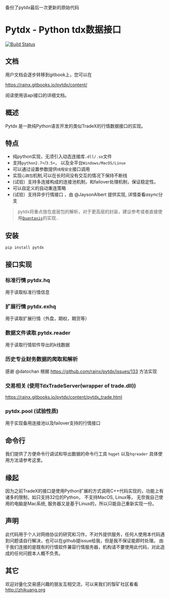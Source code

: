 备份了pytdx最后一次更新的原始代码

# Pytdx - Python tdx数据接口

[![Build Status](https://travis-ci.org/rainx/pytdx.svg?branch=master)](https://travis-ci.org/rainx/pytdx)

文档
---
用户文档会逐步转移到gitbook上，您可以在

https://rainx.gitbooks.io/pytdx/content/

阅读使用该api接口的详细文档。

概述
---

Pytdx 是一款纯Python语言开发的类似TradeX的行情数据接口的实现。

特点
---
* 纯python实现，无须引入动态连接库```.dll/.so```文件
* 支持```python2.7+```/```3.5+```， 以及全平台```Windows/MacOS/Linux```
* 可以通过设置参数提供```线程安全```接口调用
* 实现```心跳包```机制,可以在长时间没有交互的情况下保持不断线
* (试验）支持多连接构成的连接池机制，和failover处理机制，保证稳定性。
* 可以自定义的自动重连策略
* (试验）支持异步行情接口 ，由 @JaysonAlbert 提供实现, 详情查看*async*分支

> pytdx将重点放在底层包的解析，对于更高层的封装，建议参考或者直接使用[`Quantaxis`](https://github.com/yutiansut/QUANTAXIS/blob/master/QUANTAXIS/QAFetch/QATdx.py)的实现.. 

安装
---

```
pip install pytdx
```

接口实现
---
### 标准行情 pytdx.hq
用于读取标准行情信息

### 扩展行情 pytdx.exhq

用于读取扩展行情（外盘，期权，期货等）

### 数据文件读取 pytdx.reader
用于读取行情软件导出的k线数据

### 历史专业财务数据的爬取和解析

感谢 @datochan 根据 <https://github.com/rainx/pytdx/issues/133> 方法实现

### 交易相关 (使用TdxTradeServer(wrapper of trade.dll))

https://rainx.gitbooks.io/pytdx/content/pytdx_trade.html

### pytdx.pool (试验性质)
用于实现备用连接池以及failover支持的行情接口


命令行
---
我们提供了方便命令行调试和导出数据的命令行工具 `hqget` 以及`hqreader` 具体使用方法请参考这里。

缘起
---

因为之前TradeX的接口是使用Python扩展的方式调用C++代码实现的，功能上有诸多的限制，如只支持32位的Python， 不支持MacOS, Linux等，
无奈我自己使用的电脑是Mac系统, 服务器又是基于Linux的，所以只能自己重新实现一份。

声明
---
此代码用于个人对网络协议的研究和习作，不对外提供服务，任何人使用本代码遇到问题请自行解决，也可以在github提issue给我，但是我不保证能即时处理。
由于我们连接的是既有的行情软件兼容行情服务器，机构请不要使用此代码，对此造成的任何问题本人概不负责。

## 其它

欢迎对量化交易感兴趣的朋友互相交流，可以来我们的智矿社区看看 http://zhikuang.org
